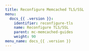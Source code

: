 ```yaml
---
title: Reconfigure Memcached TLS/SSL
menu:
  docs_{{ .version }}:
    identifier: reconfigure-tls
    name: Reconfigure TLS/SSL
    parent: mc-memcached-guides
    weight: 90
menu_name: docs_{{ .version }}
---
```

